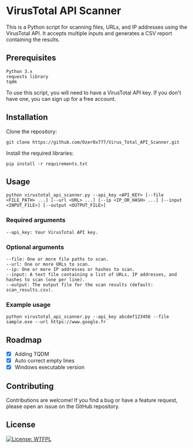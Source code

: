 # VirusTotal API Scanner

This is a Python script for scanning files, URLs, and IP addresses using the VirusTotal API. It accepts multiple inputs and generates a CSV report containing the results.

## Prerequisites

    Python 3.x
    requests library
    tqdm
    
  To use this script, you will need to have a VirusTotal API key. If you don't have one, you can sign up for a free account.

## Installation

  Clone the repository:

    git clone https://github.com/Ozer0x777/Virus_Total_API_Scanner.git

  Install the required libraries:

    pip install -r requirements.txt   

## Usage

    python virustotal_api_scanner.py --api_key <API_KEY> [--file <FILE_PATH> ...] [--url <URL> ...] [--ip <IP_OR_HASH> ...] [--input <INPUT_FILE>] [--output <OUTPUT_FILE>]

### Required arguments

    --api_key: Your VirusTotal API key.

### Optional arguments

    --file: One or more file paths to scan.
    --url: One or more URLs to scan.
    --ip: One or more IP addresses or hashes to scan.
    --input: A text file containing a list of URLs, IP addresses, and hashes to scan (one per line).
    --output: The output file for the scan results (default: scan_results.csv).

### Example usage

    python virustotal_api_scanner.py --api_key abcdef123456 --file sample.exe --url https://www.google.fr

## Roadmap ##
- [x] Adding TQDM 
- [x] Auto correct empty lines
- [x] Windows executable version

## Contributing

Contributions are welcome! If you find a bug or have a feature request, please open an issue on the GitHub repository.

## License

[![License: WTFPL](https://img.shields.io/badge/License-WTFPL-brightgreen.svg)](http://www.wtfpl.net/about/)
